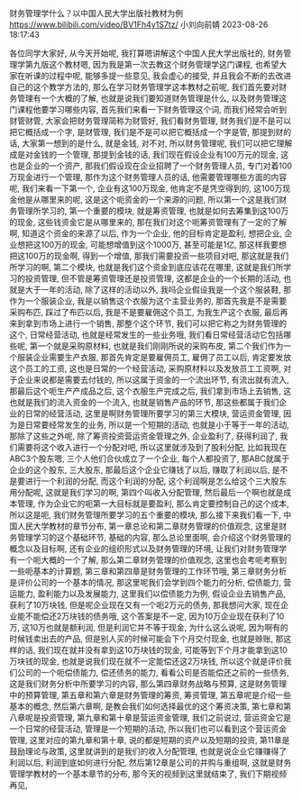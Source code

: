 财务管理学什么？以中国人民大学出版社教材为例
https://www.bilibili.com/video/BV1Fh4y1S7tz/
小刘向前婧 2023-08-26 18:17:43

各位同学大家好, 从今天开始呢, 我打算嗯讲解这个中国人民大学出版社的, 财务管理学第九版这个教材嗯, 因为我是第一次去教这个财务管理学这门课程, 也希望大家在听课的过程中呢, 能够多提一些意见, 我会虚心的接受, 并且我会不断的去改进自己的这个教学方法的, 那么在学习财务管理学这本教材之前呢, 我们首先要对财务管理有一个大概的了解, 也就是说我们要知道财务管理是什么, 以及财务管理这门课程他要学习哪些内容, 首先我们来看一下财务管理这个词, 而我们经常会听到财管财管, 大家会把财务管理简称为财管好, 我们看财务管理, 财务我们是不是可以把它概括成一个字, 是财管理, 我们是不是可以把它概括成一个字是管, 那提到财的话, 大家第一想到的是什么, 就是金钱, 对不对, 所以财务管理呢, 我们可以把它理解成是对金钱的一个管理, 那提到金钱的话, 我们现在假设企业有100万元的现金, 这也是企业的一个资产, 那我们假设现在企业招聘了一个财务管理人员, 专门对着100万现金进行一个管理, 那作为这个财务管理人员的话, 他需要管理哪些方面的内容呢, 我们来看一下第一个, 企业有这100万现金, 他肯定不是凭空得到的, 这100万现金他是从哪里来的呢, 这是这个呃资金的一个来源的问题, 所以第一个这是我们财务管理所学习的, 第一个重要的模块, 就是筹资管理, 也就是如何去筹集到这100万的现金, 这些钱资金它是从哪里来的, 那在我们对这个呃筹资管理有了一定的了解啊, 知道这个资金的来源了以后, 作为一个企业, 他的目标肯定是盈利, 想把企业, 企业想把这100万的现金, 可能想增值到这个1000万, 甚至可能是1亿, 那这样我要想把这100万的现金啊, 得到一个增值, 那我们需要投资一些项目对吧, 那这就是我们所学习的啊, 第二个模块, 也就是我们这个资金到底应该花在哪里, 这就是我们所学习的投资管理, 但不管是筹资管理还是投资管理, 这都是企业的一个长期的活动, 也就是大于一年的活动, 除了这样的活动以外, 我吗企业假设我是一个这个服装鞋, 那作为一个服装企业, 我是以销售这个衣服为这个主营业务的, 那首先我是不是需要采购布匹, 踩过了布匹以后, 我是不是要雇佣这个员工, 为我生产这个衣服, 最后再来到拿到市场上进行一个销售, 那整个这个环节, 我们可以把它称之为财务管理的这个, 日常经营活动, 也就是经常发生的一些业务哦, 我们看日常经营活动它包括哪些呢, 第一个就是采购原材料, 也就是我们刚刚所说的采购布皮, 第二个我们作为一个服装企业需要生产衣服, 那首先肯定是要雇佣员工, 雇佣了员工以后, 肯定要发放这个员工的工资, 这也是日常的一个经营活动, 采购原材料以及发放员工工资啊, 对于企业来说都是需要去付钱的, 所以这属于资金的一个流出环节, 有流出就有流入, 那最后这个呃生产产成品之后, 这个衣服生产完成之后, 我们拿到市场上去销售, 这也就是我们的流入资金的一个流入, 也就是销售产品的环节, 那这些都属于我们企业的日常的经营活动, 这里是啊财务管理所要学习的第三大模块, 营运资金管理, 因为是日常要经常发生的业务, 所以是一个短期的活动, 也就是小于等于一年的活动, 那除了这些之外呢, 除了筹资投资营运资金管理之外, 企业盈利了, 获得利润了, 我们需要将这个收入进行一个分配对吧, 所以这里就涉及到了股利分配, 比如我现在ABC3个股东嗯, 三个人他们合伙成立了一个企业, 每个人都投资了, 那ABC就属于企业的这个股东, 三大股东, 那最后这个企业它赚钱了以后, 赚取了利润以后, 是不是要进行一个利润的分配, 而这个利润的分配, 这个利润啊是怎么给这个三大股东用分配呢, 这就是我们学习的啊, 第四个叫收入分配管理, 然后最后一个啊也就是成本管理, 作为企业它的呃第一大目标就是要盈利, 那么肯定要控制自己的这个成本, 所以这是呃, 我们财务管理所要学习的五个重要的模块, 那么接下来我们看一下, 中国人民大学教材的章节分布, 第一章总论和第二章财务管理的价值观念, 这里是财务管理学习的这个基础环节, 基础的内容, 那么总论里面啊, 会介绍这个财务管理的概念以及目标啊, 还有企业的组织形式以及财务管理的环境, 让我们对财务管理学有一个呃大概的一个了解, 那么第二章财务管理的价值观念, 这里也会考呃考察到一些呃基本的计算题, 第三章和第四章是财务管理的工作环节哦, 第三章财务分析是评价公司的一个基本的情况, 那这里呢我们会学到四个能力的分析, 偿债能力, 营运能力, 盈利能力以及发展能力, 这里我们以偿债能力为例, 假设企业去销售产品, 获利了10万块钱, 但是呢企业现在又有一个呃2万元的债务, 那我想问大家, 现在企业能不能偿还2万块钱的债务哦, 这个答案是不一定, 因为10万企业现在获利了10万, 这10万也就是额利润, 但是利润它并不等于现金, 为什么这么说呢, 因为啊有的时候钱卖出去的产品, 但是别人买的时候可能会下个月交付现金, 也就是赊账, 那这样的话, 我们现在就并没有拿到这10万块钱的现金, 可能等到下个月才能拿到这10万块钱的现金, 也就是说我们现在就不一定能偿还这2万块钱, 所以这个就是评价我们公司的一个呃偿债能力, 偿还债务的能力, 看看公司是否能偿还之前的一些债务, 这是我们财务分析中所要学习的内容, 那么第四章财务战略与预算, 这是财务管理中的预算管理, 第五章和第六章是财务管理的筹资, 筹资管理, 第五章呢是介绍一些基本的概念, 然后第六章啊, 是教会我们如何选择最优的这个筹资决策, 第七章和第八章呢是投资管理, 第九章和第十章是营运资金管理, 我们之前说过, 营运资金它是一个日常的经营活动, 管理是一个短期的活动, 所以我们也可以看到这个营运资金管理, 这里对应的第九章和第十章, 说的都是短期的资产以及短期的投资, 第11章是鼓励理论与政策, 这里就讲到的是我们的收入分配管理, 也就是说企业它赚赚得了利润以后, 利润到底如何进行分配, 然后第12章是公司的并购与重组啊, 这就是财务管理学教材的一个基本章节的分布, 那今天的视频到这里就结束了, 我们下期视频再见,